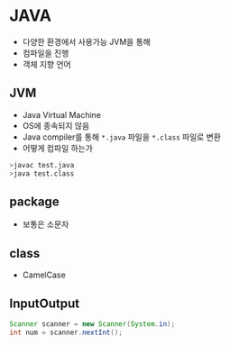 # JAVA

- 다양한 환경에서 사용가능 JVM을 통해
- 컴파일을 진행
- 객체 지향 언어

## JVM

- Java Virtual Machine
- OS에 종속되지 않음
- Java compiler를 통해 `*.java` 파일을 `*.class` 파일로 변환
- 어떻게 컴파일 하는가

```bash
>javac test.java
>java test.class
```

## package

- 보통은 소문자

## class

- CamelCase

## InputOutput

```java
Scanner scanner = new Scanner(System.in);
int num = scanner.nextInt();
```